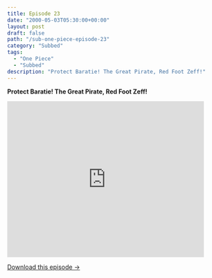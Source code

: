 ```yaml
---
title: Episode 23
date: "2000-05-03T05:30:00+00:00"
layout: post
draft: false
path: "/sub-one-piece-episode-23"
category: "Subbed"
tags:
  - "One Piece"
  - "Subbed"
description: "Protect Baratie! The Great Pirate, Red Foot Zeff!"
---
```


**Protect Baratie! The Great Pirate, Red Foot Zeff!**

<iframe width="640" height="360" src="https://www.fembed.com/v/zyvnkrrw8v1" frameborder="0" marginwidth=0 marginheight=0 scrolling=no allowfullscreen style="max-width:90%;"></iframe>

<a href="http://ouo.io/qs/eCodkFEQ?s=https://www.fembed.com/f/zyvnkrrw8v1" class="styled_a">Download this episode →</a>

